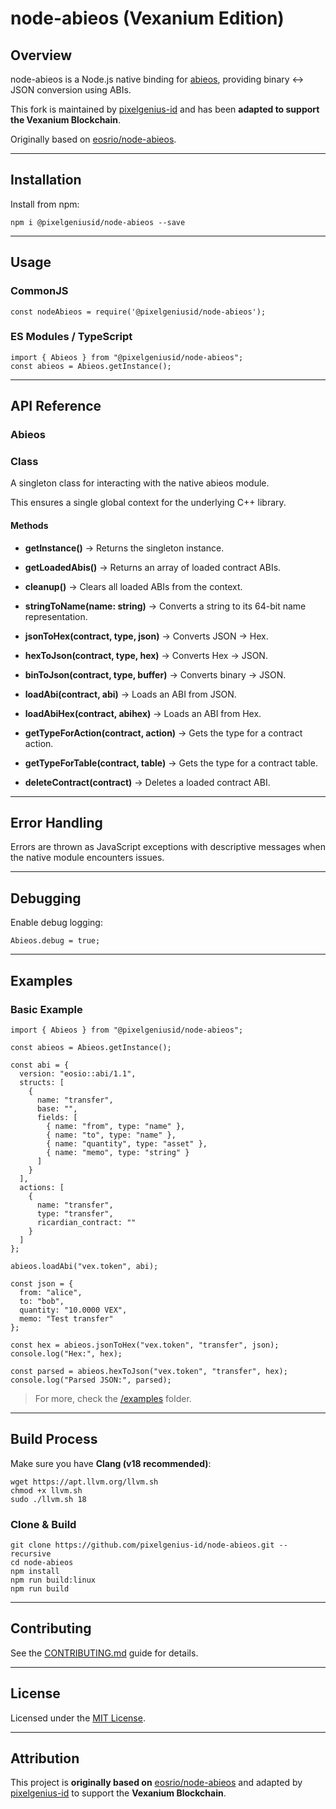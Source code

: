 # **node-abieos (Vexanium Edition)**

  

## **Overview**

  

node-abieos  is a Node.js native binding for  [abieos](https://github.com/AntelopeIO/abieos), providing binary ↔ JSON conversion using ABIs.

  

This fork is maintained by  [pixelgenius-id](https://github.com/pixelgenius-id)  and has been  **adapted to support the Vexanium Blockchain**.

  

Originally based on  [eosrio/node-abieos](https://github.com/eosrio/node-abieos).

----------

## **Installation**

  

Install from npm:

```
npm i @pixelgeniusid/node-abieos --save
```

----------

## **Usage**

  

### **CommonJS**

```
const nodeAbieos = require('@pixelgeniusid/node-abieos');
```

### **ES Modules / TypeScript**

```
import { Abieos } from "@pixelgeniusid/node-abieos";
const abieos = Abieos.getInstance();
```

----------

## **API Reference**

  

### **Abieos**

### **Class**

  

A singleton class for interacting with the native  abieos  module.

This ensures a single global context for the underlying C++ library.

  

#### **Methods**

-   **getInstance()**  → Returns the singleton instance.
    
-   **getLoadedAbis()**  → Returns an array of loaded contract ABIs.
    
-   **cleanup()**  → Clears all loaded ABIs from the context.
    
-   **stringToName(name: string)**  → Converts a string to its 64-bit  name  representation.
    
-   **jsonToHex(contract, type, json)** → Converts JSON → Hex.
    
-   **hexToJson(contract, type, hex)** → Converts Hex → JSON.
    
-   **binToJson(contract, type, buffer)** → Converts binary → JSON.
    
-   **loadAbi(contract, abi)**  → Loads an ABI from JSON.
    
-   **loadAbiHex(contract, abihex)** → Loads an ABI from Hex.
    
-   **getTypeForAction(contract, action)**  → Gets the type for a contract action.
    
-   **getTypeForTable(contract, table)**  → Gets the type for a contract table.
    
-   **deleteContract(contract)**  → Deletes a loaded contract ABI.
    

----------

## **Error Handling**

  

Errors are thrown as JavaScript exceptions with descriptive messages when the native module encounters issues.

----------

## **Debugging**

  

Enable debug logging:

```
Abieos.debug = true;
```

----------

## **Examples**

  

### **Basic Example**

```
import { Abieos } from "@pixelgeniusid/node-abieos";

const abieos = Abieos.getInstance();

const abi = {
  version: "eosio::abi/1.1",
  structs: [
    {
      name: "transfer",
      base: "",
      fields: [
        { name: "from", type: "name" },
        { name: "to", type: "name" },
        { name: "quantity", type: "asset" },
        { name: "memo", type: "string" }
      ]
    }
  ],
  actions: [
    {
      name: "transfer",
      type: "transfer",
      ricardian_contract: ""
    }
  ]
};

abieos.loadAbi("vex.token", abi);

const json = {
  from: "alice",
  to: "bob",
  quantity: "10.0000 VEX",
  memo: "Test transfer"
};

const hex = abieos.jsonToHex("vex.token", "transfer", json);
console.log("Hex:", hex);

const parsed = abieos.hexToJson("vex.token", "transfer", hex);
console.log("Parsed JSON:", parsed);
```

> For more, check the  [/examples](examples)  folder.

----------

## **Build Process**

  

Make sure you have **Clang (v18 recommended)**:

```
wget https://apt.llvm.org/llvm.sh
chmod +x llvm.sh
sudo ./llvm.sh 18
```

### **Clone & Build**

```
git clone https://github.com/pixelgenius-id/node-abieos.git --recursive
cd node-abieos
npm install
npm run build:linux
npm run build
```

----------

## **Contributing**

  

See the  [CONTRIBUTING.md](docs/CONTRIBUTING.md)  guide for details.

----------

## **License**

  

Licensed under the  [MIT License](LICENSE).

----------

## **Attribution**

  

This project is  **originally based on**  [eosrio/node-abieos](https://github.com/eosrio/node-abieos)  and adapted by  [pixelgenius-id](https://github.com/pixelgenius-id)  to support the  **Vexanium Blockchain**.